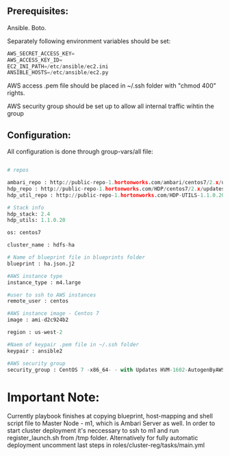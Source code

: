 ## Prerequisites:

Ansible.
Boto.

Separately following environment variables should be set:
```python
AWS_SECRET_ACCESS_KEY=
AWS_ACCESS_KEY_ID=
EC2_INI_PATH=/etc/ansible/ec2.ini
ANSIBLE_HOSTS=/etc/ansible/ec2.py
```

AWS access .pem file should be placed in ~/.ssh folder with "chmod 400" rights.

AWS security group should be set up to allow all internal traffic wihtin the group

## Configuration: 

All configuration is done through group-vars/all file:

```python

# repos

ambari_repo : http://public-repo-1.hortonworks.com/ambari/centos7/2.x/updates/2.2.2.0
hdp_repo : http://public-repo-1.hortonworks.com/HDP/centos7/2.x/updates/2.4.2.0
hdp_util_repo : http://public-repo-1.hortonworks.com/HDP-UTILS-1.1.0.20/repos/centos7

# Stack info
hdp_stack: 2.4
hdp_utils: 1.1.0.20

os: centos7

cluster_name : hdfs-ha

# Name of blueprint file in blueprints folder
blueprint : ha.json.j2

#AWS instance type
instance_type : m4.large

#user to ssh to AWS instances
remote_user : centos

#AWS instance image - Centos 7 
image : ami-d2c924b2

region : us-west-2

#Naem of keypair .pem file in ~/.ssh folder
keypair : ansible2

#AWS security group 
security_group : CentOS 7 -x86_64- - with Updates HVM-1602-AutogenByAWSMP-

```

# Important Note: 
Currently playbook finishes at copying blueprint, host-mapping and shell script file to Master Node - m1, which is Ambari Server as well. 
In order to start cluster deployment it's neccessary to ssh to m1 and run register_launch.sh from /tmp folder.
Alternatively for fully automatic deployment uncomment last steps in roles/cluster-reg/tasks/main.yml
